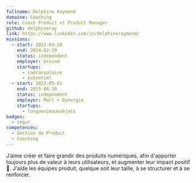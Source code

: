 ```yaml
---
fullname: Delphine Raymond
domaine: Coaching
role: Coach Produit et Product Manager
github: delphineray
link: https://www.linkedin.com/in/delphineraymond/
missions:
  - start: 2022-03-28
    end: 2024-02-29
    status: independent
    employer: Ground
    startups:
      - cadransolaire
      - potentiel
  - start: 2023-05-01
    end: 2025-06-30
    status: independent
    employer: Malt + Dynergie
    startups:
      - longuevieauxobjets
badges:
  - segur
competences:
  - Gestion de Produit
  - Coaching
---
```


J’aime créer et faire grandir des produits numériques, afin d'apporter toujours plus de valeur à leurs utilisateurs, et augmenter leur impact positif 🌳.
J'aide les équipes produit, quelque soit leur taille, à se structurer et à se renforcer.
